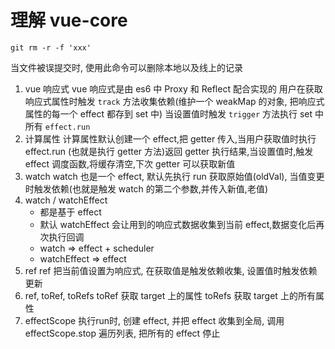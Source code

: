 # 理解 vue-core

`git rm -r -f 'xxx'`

<!-- TODO 如何清除线上历史记录 -->

当文件被误提交时, 使用此命令可以删除本地以及线上的记录

1. vue 响应式
   vue 响应式是由 es6 中 Proxy 和 Reflect 配合实现的
   用户在获取响应式属性时触发 `track` 方法收集依赖(维护一个 weakMap 的对象, 把响应式属性的每一个 effect 都存到 set 中)
   当设置值时触发 `trigger` 方法执行 set 中所有 `effect.run`
2. 计算属性
   计算属性默认创建一个 effect,把 getter 传入,当用户获取值时执行 effect.run (也就是执行 getter 方法)返回 getter 执行结果,当设置值时,触发 effect 调度函数,将缓存清空,下次 getter 可以获取新值
3. watch
   watch 也是一个 effect, 默认先执行 run 获取原始值(oldVal), 当值变更时触发依赖(也就是触发 watch 的第二个参数,并传入新值,老值)
4. watch / watchEffect
   - 都是基于 effect
   - 默认 watchEffect 会让用到的响应式数据收集到当前 effect,数据变化后再次执行回调
   - watch => effect + scheduler
   - watchEffect => effect
5. ref
   ref 把当前值设置为响应式, 在获取值是触发依赖收集, 设置值时触发依赖更新
6. ref, toRef, toRefs
   toRef 获取 target 上的属性
   toRefs 获取 target 上的所有属性
7. effectScope
   执行run时, 创建 effect, 并把 effect 收集到全局,
   调用 effectScope.stop 遍历列表, 把所有的 effect 停止